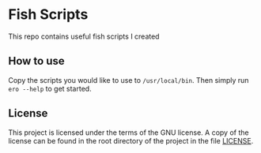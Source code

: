 # Fish Scripts
This repo contains useful fish scripts I created

## How to use
Copy the scripts you would like to use to `/usr/local/bin`. Then simply run `ero --help` to get started.

## License
This project is licensed under the terms of the GNU license.
A copy of the license can be found in the root directory of
the project in the file [LICENSE](./LICENSE).
